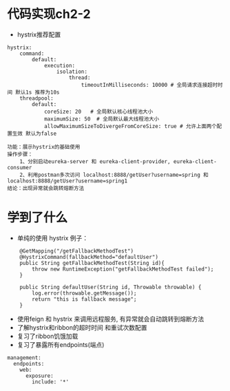 # 代码实现ch2-2
- hystrix推荐配置
```
hystrix:
    command:
        default:
            execution:
                isolation:
                    thread:
                        timeoutInMilliseconds: 10000 # 全局请求连接超时时间 默认1s 推荐为10s
    threadpool:
        default:
            coreSize: 20   # 全局默认核心线程池大小
            maximumSize: 50  # 全局默认最大线程池大小
            allowMaximumSizeToDivergeFromCoreSize: true # 允许上面两个配置生效 默认为false
```
```
功能：展示hystrix的基础使用
操作步骤：
    1、分别启动eureka-server 和 eureka-client-provider, eureka-client-consumer
    2、利用postman多次访问 localhost:8888/getUser?username=spring 和 localhost:8888/getUser?username=spring1
结论：出现异常就会跳转熔断方法

```
# 学到了什么
- 单纯的使用 hystrix 例子：
```
    @GetMapping("/getFallbackMethodTest")
    @HystrixCommand(fallbackMethod="defaultUser")
    public String getFallbackMethodTest(String id){
    	throw new RuntimeException("getFallbackMethodTest failed");
    }
    
    public String defaultUser(String id, Throwable throwable) {
    	log.error(throwable.getMessage());
        return "this is fallback message";
    }
```
- 使用feign 和 hystrix 来调用远程服务, 有异常就会自动跳转到熔断方法
- 了解hystrix和ribbon的超时时间 和重试次数配置
- 复习了ribbon饥饿加载
- 复习了暴露所有endpoints(端点)
```
management:
  endpoints:
    web:
      exposure:
        include: '*'
```